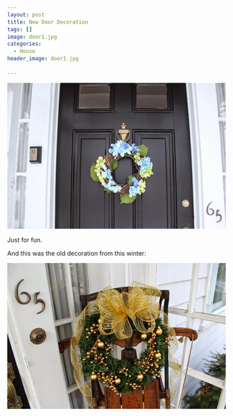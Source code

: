 ```yaml
---
layout: post
title: New Door Decoration
tags: []
image: door1.jpg
categories:
  - House
header_image: door1.jpg

---
```


![Image of New Door Decoration.](/upload/door1.jpg)

Just for fun.  
  
And this was the old decoration from this winter:


![Image of New Door Decoration.](/upload/door2.jpg)